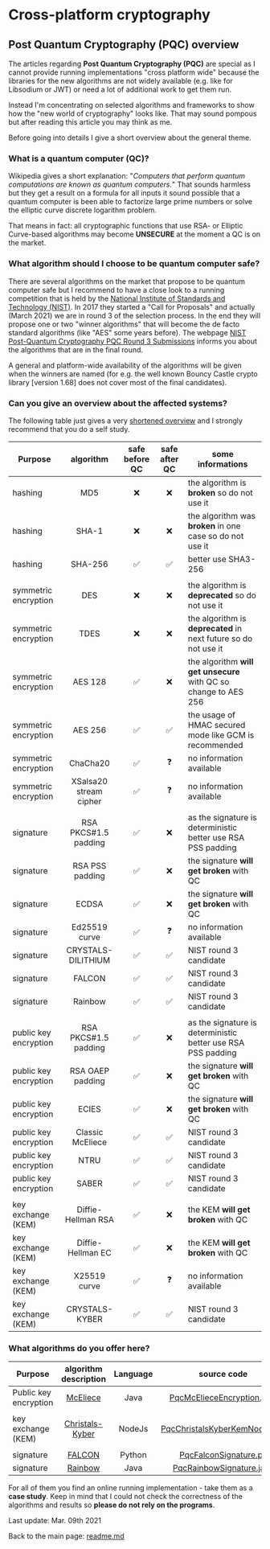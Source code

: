 # Cross-platform cryptography

## Post Quantum Cryptography (PQC) overview

The articles regarding **Post Quantum Cryptography (PQC)** are special as I cannot provide running implementations "cross platform wide" because the libraries for the new algorithms are not widely available (e.g. like for Libsodium or JWT) or need a lot of additional work to get them run.

Instead I'm concentrating on selected algorithms and frameworks to show how the "new world of cryptography" looks like. That may sound pompous but after reading this article you may think as me.

Before going into details I give a short overview about the general theme.

### What is a quantum computer (QC)?

Wikipedia gives a short explanation: "*Computers that perform quantum computations are known as quantum computers.*" That sounds harmless but they get a result on a formula for all inputs it sound possible that a quantum computer is been able to factorize large prime numbers or solve the elliptic curve discrete logarithm problem.

That means in fact: all cryptographic functions that use RSA- or Elliptic Curve-based algorithms may become **UNSECURE** at the moment a QC is on the market.

### What algorithm should I choose to be quantum computer safe?

There are several algorithms on the market that propose to be quantum computer safe but I recommend to have a close look to a running competition that is held by the [National Institute of Standards and Technology (NIST)](https://www.nist.gov/). In 2017 they started a "Call for Proposals" and actually (March 2021) we are in round 3 of the selection process. In the end they will propose one or two "winner algorithms" that will become the de facto standard algorithms (like "AES" some years before). The webpage [NIST Post-Quantum Cryptography PQC Round 3  Submissions](https://csrc.nist.gov/projects/post-quantum-cryptography/round-3-submissions) informs you about the algorithms that are in the final round.

A general and platform-wide availability of the algorithms will be given when the winners are named (for e.g. the well known Bouncy Castle crypto library [version 1.68] does not cover most of the final candidates).

### Can you give an overview about the affected systems?

The following table just gives a very <u>shortened overview</u> and I strongly recommend that you do a self study.

| Purpose | algorithm | safe before QC | safe after QC | some informations |
| ------ | :------: | :--: | :--: | --- |
| hashing | MD5 | :x: | :x: | the algorithm is **broken** so do not use it |
| hashing | SHA-1 | :x: | :x: | the algorithm was **broken** in one case so do not use it |
| hashing | SHA-256 | :white_check_mark: | :white_check_mark: | better use SHA3-256 |
| | | | | |
| symmetric encryption | DES | :x: | :x: | the algorithm is **deprecated** so do not use it |
| symmetric encryption | TDES | :x: | :x: | the algorithm is **deprecated** in next future so do not use it |
| symmetric encryption | AES 128 | :white_check_mark: | :x: | the algorithm **will get unsecure** with QC so change to AES 256 |
| symmetric encryption | AES 256 | :white_check_mark: | :white_check_mark: | the usage of HMAC secured mode like GCM is recommended |
| symmetric encryption | ChaCha20 | :white_check_mark: | :question: | no information available |
| symmetric encryption | XSalsa20 stream cipher | :white_check_mark: | :question: | no information available |
| | | | | |
| signature | RSA PKCS#1.5 padding | :white_check_mark: | :x: | as the signature is deterministic better use RSA PSS padding |
| signature | RSA PSS padding | :white_check_mark: | :x: | the signature **will get broken** with QC |
| signature | ECDSA | :white_check_mark: | :x: | the signature **will get broken** with QC |
| signature | Ed25519 curve | :white_check_mark: | :question: | no information available |
| signature | CRYSTALS-DILITHIUM | :white_check_mark: | :white_check_mark: | NIST round 3 candidate |
| signature | FALCON | :white_check_mark: | :white_check_mark: | NIST round 3 candidate |
| signature | Rainbow | :white_check_mark: | :white_check_mark: | NIST round 3 candidate |
| | | | | |
| public key encryption | RSA PKCS#1.5 padding | :white_check_mark: | :x: | as the signature is deterministic better use RSA PSS padding |
| public key encryption | RSA OAEP padding | :white_check_mark: | :x: | the signature **will get broken** with QC |
| public key encryption | ECIES | :white_check_mark: | :x: | the signature **will get broken** with QC |
| public key encryption | Classic McEliece | :white_check_mark: | :white_check_mark: | NIST round 3 candidate |
| public key encryption | NTRU | :white_check_mark: | :white_check_mark: | NIST round 3 candidate |
| public key encryption | SABER | :white_check_mark: | :white_check_mark: | NIST round 3 candidate |
| | | | | |
| key exchange (KEM) | Diffie-Hellman RSA | :white_check_mark: | :x: | the KEM **will get broken** with QC |
| key exchange (KEM) | Diffie-Hellman EC | :white_check_mark: | :x: | the KEM **will get broken** with QC |
| key exchange (KEM) | X25519 curve | :white_check_mark: | :question: | no information available |
| key exchange (KEM) | CRYSTALS-KYBER | :white_check_mark: | :white_check_mark: | NIST round 3 candidate |


### What algorithms do you offer here?

| Purpose | algorithm description | Language | source code | Online compiler |
| ------ | :------: | :--: | :--: | :--: |
| Public key encryption | [McEliece](pqc_mcelice_encryption.md) | Java | [PqcMcElieceEncryption.java](../PostQuantumCryptography/McElieceEncryption/PqcMcElieceEncryption.java) | [repl.it PqcJavaMcElieceEncryption](https://repl.it/@javacrypto/PqcJavaMcElieceEncryption#Main.java/) |
| | | |
| key exchange (KEM) | [Christals-Kyber](pqc_christalskyber_kem.md) | NodeJs | [PqcChristalsKyberKemNodeJs.js](../PostQuantumCryptography/ChristalsKyberKem/PqcChristalsKyberKemNodeJs.js)  | [repl.it PqcNodeJsChristalsKyberKem ](https://repl.it/@javacrypto/PqcNodeJsChristalsKyberKem#index.js) |
| | | |
| signature | [FALCON](pqc_falcon_signature.md) | Python | [PqcFalconSignature.py](../PostQuantumCryptography/FalconSignature/PqcFalconSignature.py) | [repl.it PqcFalconSignature](https://repl.it/@javacrypto/PQCPythonFalconSignature#main.py/)
| signature | [Rainbow](pqc_rainbow_signature.md) | Java | [PqcRainbowSignature.java](../PostQuantumCryptography/RainbowSignature/PqcRainbowSignature.java)| [repl.it PqcRainbowSignature](https://repl.it/@javacrypto/PqcRainbowSignature#Main.java/) |


For all of them you find an online running implementation - take them as a **case study**. Keep in mind that I could not check the correctness of the algorithms and results so **please do not rely on the programs**.


Last update: Mar. 09th 2021

Back to the main page: [readme.md](../readme.md)
